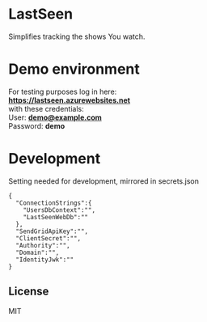 # LastSeen
Simplifies tracking the shows You watch.

# Demo environment
For testing purposes log in here:  
**https://lastseen.azurewebsites.net**  
with these credentials:  
User: **demo@example.com**  
Password: **demo**  

# Development
Setting needed for development, mirrored in secrets.json
```
{  
  "ConnectionStrings":{
    "UsersDbContext":"",
    "LastSeenWebDb":""
  },
  "SendGridApiKey":"",
  "ClientSecret":"",
  "Authority":"",
  "Domain":"",
  "IdentityJwk":""
}
```

License
----
MIT